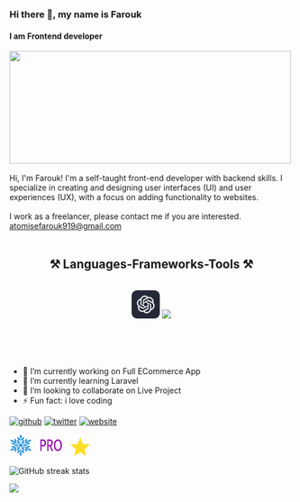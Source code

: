 ### Hi there 👋, my name is Farouk

#### I am Frontend developer
<img src='https://usa.bootcampcdn.com/wp-content/uploads/sites/106/2020/03/Web-Development-San-Francisco-1.jpeg' width='500' height='200'>

Hi, I'm Farouk! I'm a self-taught front-end developer with backend skills. I specialize in creating and designing user interfaces (UI) and user experiences (UX), with a focus on adding functionality to websites.
<br/>
<br/>
I work as a freelancer, please contact me if you are interested. atomisefarouk919@gmail.com
<br/>
<br/>



<h2 align="center">⚒️ Languages-Frameworks-Tools ⚒️</h2>

<br/>
<div align="center">
    <img alt="OpenAI" width="50px" src="https://github.com/LelouchFR/skill-icons/blob/main/assets/chatgpt-auto.svg" />                                                                              
    <img src="https://skillicons.dev/icons?i=react,bootstrap,mui,html,css,vscode,github,tailwind,git,javascript,typescript,nextjs,mysql" />
</div>

<br/>
<br/>


<br/>
<br/>

- 🔭 I’m currently working on Full ECommerce App 
- 🌱 I’m currently learning Laravel 
- 👯 I’m looking to collaborate on Live Project 
- ⚡ Fun fact: i love coding 

[<img src='https://cdn.jsdelivr.net/npm/simple-icons@3.0.1/icons/github.svg' alt='github' height='40'>](https://github.com/freshposh-code)  [<img src='https://cdn.jsdelivr.net/npm/simple-icons@3.0.1/icons/twitter.svg' alt='twitter' height='40'>](https://twitter.com/https://x.com/farouk_ayo)  [<img src='https://cdn.jsdelivr.net/npm/simple-icons@3.0.1/icons/icloud.svg' alt='website' height='40'>](https://posh-portfolio.netlify.app/)  

<a href='https://archiveprogram.github.com/'><img src='https://raw.githubusercontent.com/acervenky/animated-github-badges/master/assets/acbadge.gif' width='40' height='40'></a> <a href='https://github.com/pricing'><img src='https://raw.githubusercontent.com/acervenky/animated-github-badges/master/assets/pro.gif' width='40' height='40'></a> <a href='https://stars.github.com/'><img src='https://raw.githubusercontent.com/acervenky/animated-github-badges/master/assets/starbadge.gif' width='35' height='35'></a> 

![GitHub streak stats](https://streak-stats.demolab.com/?user=freshposh-code)  

![](https://komarev.com/ghpvc/?username=freshposh-code)
